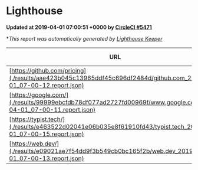 
# Lighthouse

**Updated at 2019-04-01 07:00:51 +0000 by [CircleCI #5471](https://circleci.com/gh/ItinerisLtd/lighthouse-keeper-example/5471)**

**This report was automatically generated by [Lighthouse Keeper](https://github.com/itinerisltd/lighthouse-keeper)*

| URL | Performance | Accessibility | Best Practices | SEO | PWA | Updated At |
| --- | --- | --- | --- | --- | --- | --- |
| [https://github.com/pricing](./results/aae423b045c13965ddf45c696df2484d/github.com_2019-04-01_07-00-12.report.json) | 0.59 | 0.89 | 0.93 | 0.9 | 0.58 | 2019-04-01T07:00:12.191Z |
| [https://google.com/](./results/99999ebcfdb78df077ad2727fd00969f/www.google.com_2019-04-01_07-00-11.report.json) | 0.96 | 0.71 | 0.93 | 0.82 | 0.58 | 2019-04-01T07:00:11.787Z |
| [https://typist.tech/](./results/e463522d02041e06b035e8f61910fd43/typist.tech_2019-04-01_07-00-15.report.json) | 1 |  |  |  |  | 2019-04-01T07:00:15.234Z |
| [https://web.dev/](./results/e09021ae7f54dd9f3b549cb0bc165f2b/web.dev_2019-04-01_07-00-13.report.json) | 0.97 | 0.93 | 1 | 0.96 | 1 | 2019-04-01T07:00:13.212Z |
